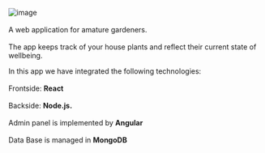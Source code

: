 ![image](https://user-images.githubusercontent.com/67112374/113358481-89966880-934e-11eb-9446-8aab2d00851b.png)
<br></br>
A web application for amature gardeners.<br></br>
The app keeps track of your house plants and reflect their current state of wellbeing.

In this app we have integrated the following technologies: <br></br>
Frontside: **React**<br></br>
Backside: **Node.js.**<br></br>
Admin panel is implemented by **Angular**<br></br>
Data Base is managed in **MongoDB**
